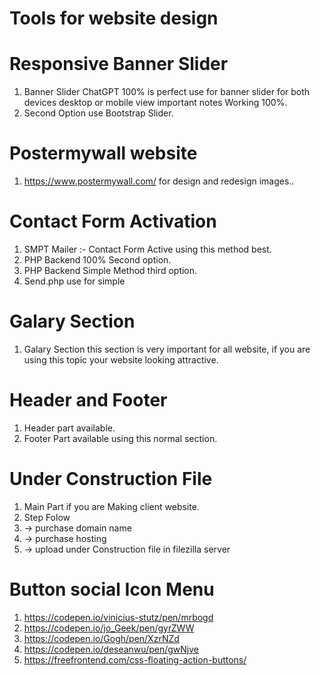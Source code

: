# Tools for website design

# Responsive Banner Slider
1. Banner Slider ChatGPT 100% is perfect use for banner slider for both devices desktop or mobile view important notes Working 100%.
2. Second Option use Bootstrap Slider.
   
# Postermywall website
1. https://www.postermywall.com/ for design and redesign images..

# Contact Form Activation 
1. SMPT Mailer :- Contact Form Active using this method best.
2. PHP Backend 100% Second option.
3. PHP Backend Simple Method third option.
4. Send.php use for simple

# Galary Section
1. Galary Section this section is very important for all website, if you are using this topic your website looking attractive.

# Header and Footer 
1. Header part available.
2. Footer Part available using this normal section.

# Under Construction File
1. Main Part if you are Making client website.
2. Step Folow
3.  -> purchase domain name
4.  -> purchase hosting
5.  -> upload under Construction file in filezilla server

# Button social Icon Menu
1. https://codepen.io/vinicius-stutz/pen/mrbogd
2. https://codepen.io/jo_Geek/pen/gyrZWW
3. https://codepen.io/Gogh/pen/XzrNZd
4. https://codepen.io/deseanwu/pen/gwNjve
5. https://freefrontend.com/css-floating-action-buttons/

